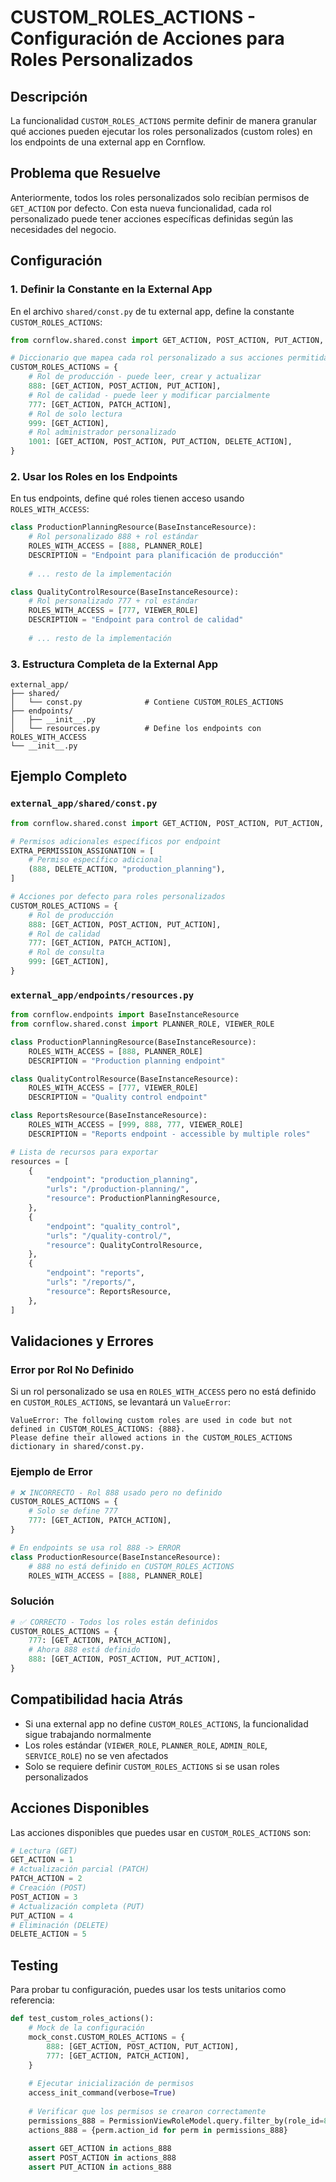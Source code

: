 # CUSTOM_ROLES_ACTIONS - Configuración de Acciones para Roles Personalizados

## Descripción

La funcionalidad `CUSTOM_ROLES_ACTIONS` permite definir de manera granular qué acciones pueden ejecutar los roles personalizados (custom roles) en los endpoints de una external app en Cornflow.

## Problema que Resuelve

Anteriormente, todos los roles personalizados solo recibían permisos de `GET_ACTION` por defecto. Con esta nueva funcionalidad, cada rol personalizado puede tener acciones específicas definidas según las necesidades del negocio.

## Configuración

### 1. Definir la Constante en la External App

En el archivo `shared/const.py` de tu external app, define la constante `CUSTOM_ROLES_ACTIONS`:

```python
from cornflow.shared.const import GET_ACTION, POST_ACTION, PUT_ACTION, PATCH_ACTION, DELETE_ACTION

# Diccionario que mapea cada rol personalizado a sus acciones permitidas
CUSTOM_ROLES_ACTIONS = {
    # Rol de producción - puede leer, crear y actualizar
    888: [GET_ACTION, POST_ACTION, PUT_ACTION],
    # Rol de calidad - puede leer y modificar parcialmente           
    777: [GET_ACTION, PATCH_ACTION],
    # Rol de solo lectura                      
    999: [GET_ACTION],
    # Rol administrador personalizado
    1001: [GET_ACTION, POST_ACTION, PUT_ACTION, DELETE_ACTION],  
}
```

### 2. Usar los Roles en los Endpoints

En tus endpoints, define qué roles tienen acceso usando `ROLES_WITH_ACCESS`:

```python
class ProductionPlanningResource(BaseInstanceResource):
    # Rol personalizado 888 + rol estándar
    ROLES_WITH_ACCESS = [888, PLANNER_ROLE]  
    DESCRIPTION = "Endpoint para planificación de producción"
    
    # ... resto de la implementación

class QualityControlResource(BaseInstanceResource):
    # Rol personalizado 777 + rol estándar
    ROLES_WITH_ACCESS = [777, VIEWER_ROLE]   
    DESCRIPTION = "Endpoint para control de calidad"
    
    # ... resto de la implementación
```

### 3. Estructura Completa de la External App

```
external_app/
├── shared/
│   └── const.py              # Contiene CUSTOM_ROLES_ACTIONS
├── endpoints/
│   ├── __init__.py
│   └── resources.py          # Define los endpoints con ROLES_WITH_ACCESS
└── __init__.py
```

## Ejemplo Completo

### `external_app/shared/const.py`

```python
from cornflow.shared.const import GET_ACTION, POST_ACTION, PUT_ACTION, PATCH_ACTION, DELETE_ACTION

# Permisos adicionales específicos por endpoint
EXTRA_PERMISSION_ASSIGNATION = [
    # Permiso específico adicional
    (888, DELETE_ACTION, "production_planning"),  
]

# Acciones por defecto para roles personalizados
CUSTOM_ROLES_ACTIONS = {
    # Rol de producción
    888: [GET_ACTION, POST_ACTION, PUT_ACTION],    
    # Rol de calidad
    777: [GET_ACTION, PATCH_ACTION],               
    # Rol de consulta
    999: [GET_ACTION],                             
}
```

### `external_app/endpoints/resources.py`

```python
from cornflow.endpoints import BaseInstanceResource
from cornflow.shared.const import PLANNER_ROLE, VIEWER_ROLE

class ProductionPlanningResource(BaseInstanceResource):
    ROLES_WITH_ACCESS = [888, PLANNER_ROLE]
    DESCRIPTION = "Production planning endpoint"

class QualityControlResource(BaseInstanceResource):
    ROLES_WITH_ACCESS = [777, VIEWER_ROLE] 
    DESCRIPTION = "Quality control endpoint"

class ReportsResource(BaseInstanceResource):
    ROLES_WITH_ACCESS = [999, 888, 777, VIEWER_ROLE]
    DESCRIPTION = "Reports endpoint - accessible by multiple roles"

# Lista de recursos para exportar
resources = [
    {
        "endpoint": "production_planning",
        "urls": "/production-planning/",
        "resource": ProductionPlanningResource,
    },
    {
        "endpoint": "quality_control", 
        "urls": "/quality-control/",
        "resource": QualityControlResource,
    },
    {
        "endpoint": "reports",
        "urls": "/reports/",
        "resource": ReportsResource,
    },
]
```

## Validaciones y Errores

### Error por Rol No Definido

Si un rol personalizado se usa en `ROLES_WITH_ACCESS` pero no está definido en `CUSTOM_ROLES_ACTIONS`, se levantará un `ValueError`:

```
ValueError: The following custom roles are used in code but not defined in CUSTOM_ROLES_ACTIONS: {888}. 
Please define their allowed actions in the CUSTOM_ROLES_ACTIONS dictionary in shared/const.py.
```

### Ejemplo de Error

```python
# ❌ INCORRECTO - Rol 888 usado pero no definido
CUSTOM_ROLES_ACTIONS = {
    # Solo se define 777
    777: [GET_ACTION, PATCH_ACTION],  
}

# En endpoints se usa rol 888 -> ERROR
class ProductionResource(BaseInstanceResource):
    # 888 no está definido en CUSTOM_ROLES_ACTIONS
    ROLES_WITH_ACCESS = [888, PLANNER_ROLE]  
```

### Solución

```python
# ✅ CORRECTO - Todos los roles están definidos
CUSTOM_ROLES_ACTIONS = {
    777: [GET_ACTION, PATCH_ACTION],
    # Ahora 888 está definido
    888: [GET_ACTION, POST_ACTION, PUT_ACTION],  
}
```

## Compatibilidad hacia Atrás

- Si una external app no define `CUSTOM_ROLES_ACTIONS`, la funcionalidad sigue trabajando normalmente
- Los roles estándar (`VIEWER_ROLE`, `PLANNER_ROLE`, `ADMIN_ROLE`, `SERVICE_ROLE`) no se ven afectados
- Solo se requiere definir `CUSTOM_ROLES_ACTIONS` si se usan roles personalizados

## Acciones Disponibles

Las acciones disponibles que puedes usar en `CUSTOM_ROLES_ACTIONS` son:

```python
# Lectura (GET)
GET_ACTION = 1      
# Actualización parcial (PATCH)
PATCH_ACTION = 2    
# Creación (POST)
POST_ACTION = 3     
# Actualización completa (PUT)
PUT_ACTION = 4      
# Eliminación (DELETE)
DELETE_ACTION = 5   
```

## Testing

Para probar tu configuración, puedes usar los tests unitarios como referencia:

```python
def test_custom_roles_actions():
    # Mock de la configuración
    mock_const.CUSTOM_ROLES_ACTIONS = {
        888: [GET_ACTION, POST_ACTION, PUT_ACTION],
        777: [GET_ACTION, PATCH_ACTION],
    }
    
    # Ejecutar inicialización de permisos
    access_init_command(verbose=True)
    
    # Verificar que los permisos se crearon correctamente
    permissions_888 = PermissionViewRoleModel.query.filter_by(role_id=888).all()
    actions_888 = {perm.action_id for perm in permissions_888}
    
    assert GET_ACTION in actions_888
    assert POST_ACTION in actions_888
    assert PUT_ACTION in actions_888
``` 